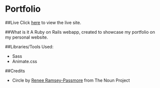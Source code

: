 # Portfolio

##Live
Click [here](wisamzaghal.com) to view the live site.

##What is it
A Ruby on Rails webapp, created to showcase my portfolio on my personal website.

##Libraries/Tools Used:
- Sass
- Animate.css


##Credits
- Circle by [Renee Ramsey-Passmore](http://thenounproject.com/Renee%20Ramsey-Passmore/) from The Noun Project

